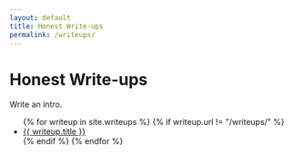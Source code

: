 ```yaml
---
layout: default
title: Honest Write-ups
permalink: /writeups/
---
```


# Honest Write-ups

Write an intro.

<ul>
  {% for writeup in site.writeups %}
    {% if writeup.url != "/writeups/" %}
      <li><a href="{{ writeup.url }}">{{ writeup.title }}</a></li>
    {% endif %}
  {% endfor %}
</ul>

